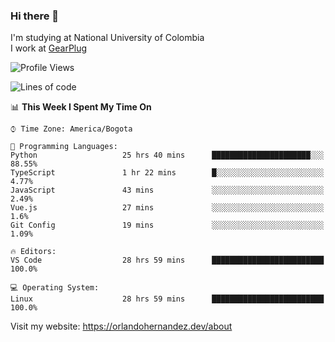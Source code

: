 ### Hi there 👋


<!--**AR4Z/AR4Z** is a ✨ _special_ ✨ repository because its `README.md` (this file) appears on your GitHub profile.

Here are some ideas to get you started:-->
I'm studying at National University of Colombia
<br>
I work at <a href="https://gearplug.io/en/">GearPlug</a>
<br>

<!--START_SECTION:waka-->
![Profile Views](http://img.shields.io/badge/Profile%20Views-10-blue)

![Lines of code](https://img.shields.io/badge/From%20Hello%20World%20I%27ve%20Written-22.1%20million%20lines%20of%20code-blue)

📊 **This Week I Spent My Time On** 

```text
⌚︎ Time Zone: America/Bogota

💬 Programming Languages: 
Python                   25 hrs 40 mins      ██████████████████████░░░   88.55% 
TypeScript               1 hr 22 mins        █░░░░░░░░░░░░░░░░░░░░░░░░   4.77% 
JavaScript               43 mins             ░░░░░░░░░░░░░░░░░░░░░░░░░   2.49% 
Vue.js                   27 mins             ░░░░░░░░░░░░░░░░░░░░░░░░░   1.6% 
Git Config               19 mins             ░░░░░░░░░░░░░░░░░░░░░░░░░   1.09%

🔥 Editors: 
VS Code                  28 hrs 59 mins      █████████████████████████   100.0%

💻 Operating System: 
Linux                    28 hrs 59 mins      █████████████████████████   100.0%

```


<!--END_SECTION:waka-->


Visit my website: https://orlandohernandez.dev/about

